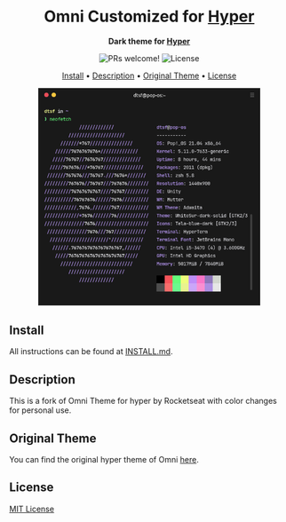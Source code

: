 <h1 align="center">
  <br>
  Omni Customized for <a href="https://hyper.is">Hyper</a>
  <br>
</h1>

<p align="center">
  <strong>Dark theme for <a href="https://hyper.is">Hyper</a></strong>
</p>

<p align="center">
  <img src="https://img.shields.io/badge/PRs-welcome-%235FCC6F.svg" alt="PRs welcome!" />

  <img alt="License" src="https://img.shields.io/badge/license-MIT-%235FCC6F">
</p>

<p align="center">
  <a href="#install">Install</a> •
  <a href="#description">Description</a> •
  <a href="#original-theme">Original Theme</a> •
  <a href="#license">License</a>
</p>

<p align="center">
  <img width="400" alt="Omni screnshoot for Hyper" src="./screenshot.png">
</p>

## Install

All instructions can be found at [INSTALL.md](./INSTALL.md).

## Description


This is a fork of Omni Theme for hyper by Rocketseat with color changes for personal use.

## Original Theme

You can find the original hyper theme of Omni [here](https://github.com/getomni/hyper).

## License

[MIT License](./LICENSE.md)
